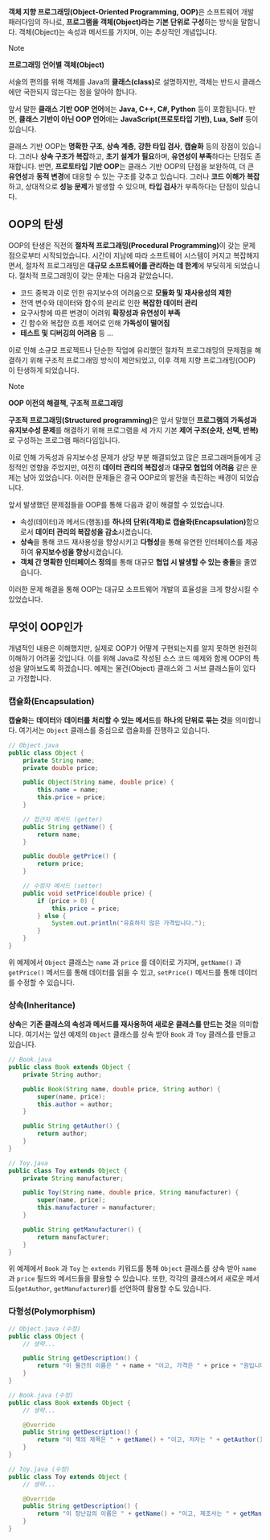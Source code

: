 <strong>객체 지향 프로그래밍(Object-Oriented Programming, OOP)</strong>은
소프트웨어 개발 패러다임의 하나로, **프로그램을 객체(Object)라는 기본 단위로
구성**하는 방식을 말합니다. 객체(Object)는 속성과 메서드를 가지며, 이는 추상적인
개념입니다.

> [!NOTE]
>
> <strong>프로그래밍 언어별 객체(Object)</strong>
>
> 서술의 편의를 위해 객체를 Java의 <strong>클래스(class)</strong>로 설명하지만, 객체는 반드시 클래스에만 국한되지 않는다는 점을 알아야 합니다.
>
> 앞서 말한 **클래스 기반 OOP 언어**에는 **Java, C++, C#, Python** 등이 포함됩니다. 반면, **클래스 기반이 아닌 OOP 언어**에는 **JavaScript(프로토타입 기반), Lua, Self** 등이 있습니다.
>
> 클래스 기반 OOP는 **명확한 구조**, **상속 계층**, **강한 타입 검사**, **캡슐화** 등의 장점이 있습니다. 그러나 **상속 구조가 복잡**하고, **초기 설계가 필요**하며, **유연성이 부족**하다는 단점도 존재합니다. 반면, **프로토타입 기반 OOP**는 클래스 기반 OOP의 단점을 보완하여, 더 큰 **유연성**과 **동적 변경**에 대응할 수 있는 구조를 갖추고 있습니다. 그러나 **코드 이해가 복잡**하고, 상대적으로 **성능 문제**가 발생할 수 있으며, **타입 검사**가 부족하다는 단점이 있습니다.

## OOP의 탄생

OOP의 탄생은 직전의 <strong>절차적 프로그래밍(Procedural Programming)</strong>이 갖는 문제점으로부터 시작되었습니다. 시간이 지남에 따라 소프트웨어 시스템이 커지고 복잡해지면서, 절차적 프로그래밍은 **대규모 소프트웨어를 관리하는 데 한계**에 부딪히게 되었습니다. 절차적 프로그래밍이 갖는 문제는 다음과 같았습니다.

- 코드 중복과 이로 인한 유지보수의 어려움으로 **모듈화 및 재사용성의 제한**
- 전역 변수와 데이터와 함수의 분리로 인한 **복잡한 데이터 관리**
- 요구사항에 따른 변경이 어려워 **확장성과 유연성이 부족**
- 긴 함수와 복잡한 흐름 제어로 인해 **가독성이 떨어짐**
- **테스트 및 디버깅의 어려움** 등 ...

이로 인해 소규모 프로젝트나 단순한 작업에 유리했던 절차적 프로그래밍의 문제점을 해결하기 위해 구조적 프로그래밍 방식이 제안되었고, 이후 객체 지향 프로그래밍(OOP)이 탄생하게 되었습니다.

> [!NOTE]
>
> <strong>OOP 이전의 해결책, 구조적 프로그래밍</strong>
>
> <strong>구조적 프로그래밍(Structured programming)</strong>은 앞서 말했던 **프로그램의 가독성과 유지보수성 문제**를 해결하기 위해 프로그램을 세 가지 기본 <strong>제어 구조(순차, 선택, 반복)</strong>로 구성하는 프로그램 패러다임입니다.
>
> 이로 인해 가독성과 유지보수성 문제가 상당 부분 해결되었고 많은 프로그래머들에게 긍정적인 영향을 주었지만, 여전히 **데이터 관리의 복잡성**과 **대규모 협업의 어려움** 같은 문제는 남아 있었습니다. 이러한 문제들은 결국 OOP로의 발전을 촉진하는 배경이 되었습니다.

앞서 발생했던 문제점들을 OOP를 통해 다음과 같이 해결할 수 있었습니다.

- 속성(데이터)과 메서드(행동)를 <strong>하나의 단위(객체)로 캡슐화(Encapsulation)</strong>함으로서 **데이터 관리의 복잡성을 감소**시켰습니다.
- **상속**을 통해 코드 재사용성을 향상시키고 **다형성**을 통해 유연한 인터페이스를 제공하여 **유지보수성을 향상**시켰습니다.
- **객체 간 명확한 인터페이스 정의**를 통해 대규모 **협업 시 발생할 수 있는 충돌**을 줄였습니다.

이러한 문제 해결을 통해 OOP는 대규모 소프트웨어 개발의 효율성을 크게 향상시킬 수 있었습니다.

## 무엇이 OOP인가

개념적인 내용은 이해했지만, 실제로 OOP가 어떻게 구현되는지를 알지 못하면 완전히 이해하기 어려울 것입니다. 이를 위해 Java로 작성된 소스 코드 예제와 함께 OOP의 특성을 알아보도록 하겠습니다. 예제는 물건(Object) 클래스와 그 서브 클래스들이 있다고 가정합니다.

### 캡슐화(Encapsulation)

**캡슐화**는 **데이터**와 **데이터를 처리할 수 있는 메서드**를 **하나의 단위로 묶는 것**을 의미합니다. 여기서는 `Object` 클래스를 중심으로 캡슐화를 진행하고 있습니다.

```java
// Object.java
public class Object {
    private String name;
    private double price;

    public Object(String name, double price) {
        this.name = name;
        this.price = price;
    }

    // 접근자 메서드 (getter)
    public String getName() {
        return name;
    }

    public double getPrice() {
        return price;
    }

    // 수정자 메서드 (setter)
    public void setPrice(double price) {
        if (price > 0) {
            this.price = price;
        } else {
            System.out.println("유효하지 않은 가격입니다.");
        }
    }
}
```

위 예제에서 `Object` 클래스는 `name` 과 `price` 를 데이터로 가지며, `getName()` 과 `getPrice()` 메서드를 통해 데이터를 읽을 수 있고, `setPrice()` 메서드를 통해 데이터를 수정할 수 있습니다.

### 상속(Inheritance)

**상속**은 **기존 클래스의 속성과 메서드를 재사용하여 새로운 클래스를 만드는 것**을 의미합니다. 여기서는 앞선 예제의 `Object` 클래스를 상속 받아 `Book` 과 `Toy` 클래스를 만들고 있습니다.

```java
// Book.java
public class Book extends Object {
    private String author;

    public Book(String name, double price, String author) {
        super(name, price);
        this.author = author;
    }

    public String getAuthor() {
        return author;
    }
}

// Toy.java
public class Toy extends Object {
    private String manufacturer;

    public Toy(String name, double price, String manufacturer) {
        super(name, price);
        this.manufacturer = manufacturer;
    }

    public String getManufacturer() {
        return manufacturer;
    }
}
```

위 예제에서 `Book` 과 `Toy` 는 `extends` 키워드를 통해 `Object` 클래스를 상속 받아 `name` 과 `price` 필드와 메서드들을 활용할 수 있습니다. 또한, 각각의 클래스에서 새로운 메서드(`getAuthor`, `getManufacturer`)를 선언하여 활용할 수도 있습니다.

### 다형성(Polymorphism)

```java
// Object.java (수정)
public class Object {
    // 생략...

    public String getDescription() {
        return "이 물건의 이름은 " + name + "이고, 가격은 " + price + "원입니다.";
    }
}

// Book.java (수정)
public class Book extends Object {
    // 생략...

    @Override
    public String getDescription() {
        return "이 책의 제목은 " + getName() + "이고, 저자는 " + getAuthor() + "입니다.";
    }
}

// Toy.java (수정)
public class Toy extends Object {
    // 생략...

    @Override
    public String getDescription() {
        return "이 장난감의 이름은 " + getName() + "이고, 제조사는 " + getManufacturer() + "입니다.";
    }
}
```

